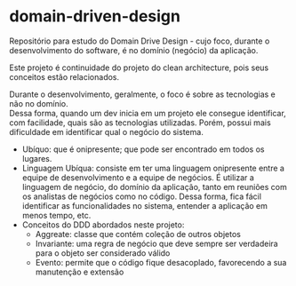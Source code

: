 # domain-driven-design
Repositório para estudo do Domain Drive Design - cujo foco, durante o desenvolvimento do software, é no domínio (negócio) da aplicação.</br>

Este projeto é continuidade do projeto do clean architecture, pois seus conceitos estão relacionados.

<p>
Durante o desenvolvimento, geralmente, o foco é sobre as tecnologias e não no domínio.</br>
Dessa forma, quando um dev inicia em um projeto ele consegue identificar, com facilidade, quais são as tecnologias utilizadas. Porém, possui mais dificuldade em identificar qual o negócio do sistema.
</p>

* Ubíquo: que é onipresente; que pode ser encontrado em todos os lugares.
* Linguagem Ubíqua: consiste em ter uma linguagem onipresente entre a equipe de desenvolvimento e a equipe de negócios. É utilizar a linguagem de negócio, do domínio da aplicação, tanto em reuniões com os analistas de negócios como no código. Dessa forma, fica fácil identificar as funcionalidades no sistema, entender a aplicação em menos tempo, etc.
* Conceitos do DDD abordados neste projeto:
	* Aggreate: classe que contém coleção de outros objetos
	* Invariante: uma regra de negócio que deve sempre ser verdadeira para o objeto ser considerado válido
	* Evento: permite que o código fique desacoplado, favorecendo a sua manutenção e extensão